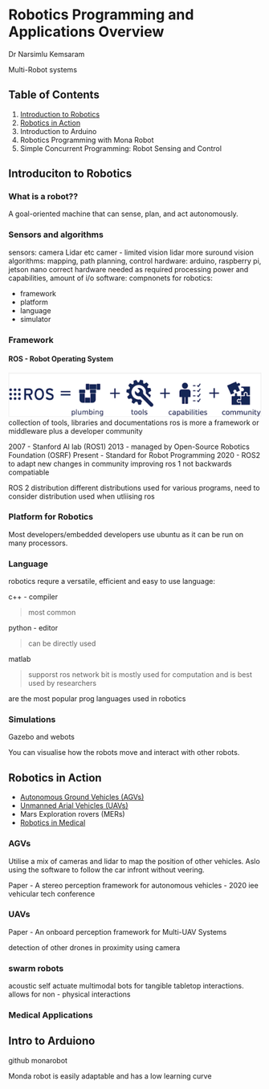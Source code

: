 # Robotics Programming and Applications Overview

Dr Narsimlu Kemsaram

Multi-Robot systems
## Table of Contents
1. [Introduction to Robotics](#introduciton-to-robotics)
2. [Robotics in Action](#robotics-in-action)
3. Introduction to Arduino
4. Robotics Programming with Mona Robot
5. Simple Concurrent Programming: Robot Sensing and Control
   

## Introduciton to Robotics
### What is a robot??
A goal-oriented machine that can sense, plan, and act autonomously.

### Sensors and algorithms
sensors: camera Lidar etc
camer - limited vision
lidar more suround vision
algorithms: mapping, path planning, control
hardware: arduino, raspberry pi, jetson nano
correct hardware needed as required processing power and capabilities, amount of i/o
software:
compnonets for robotics:
 * framework
 * platform
 * language
 * simulator
### Framework
#### ROS - Robot Operating System
![ROS](ros.png)
collection of tools, libraries and documentations
ros is more a framework or middleware plus a developer community

2007 - Stanford AI lab (ROS1)
2013 -  managed by Open-Source Robotics Foundation (OSRF)
Present - Standard for Robot Programming
2020 -  ROS2 to adapt new changes in community improving ros 1
not backwards compatiable

ROS 2 distribution
different distributions used for various programs, need to consider distribution used when utliising ros

### Platform for Robotics
Most developers/embedded developers use ubuntu as it can be run on many processors.

### Language 
robotics requre a versatile, efficient and easy to use language:

c++ - compiler
> most common

python - editor

>can be directly used

matlab
>supporst ros network bit is mostly used for computation and is best used by researchers

are the most popular prog languages used in robotics
### Simulations
Gazebo and webots

You can visualise how the robots move and interact with other robots.

## Robotics in Action
* [Autonomous Ground Vehicles (AGVs)](#agvs)
* [Unmanned Arial Vehicles (UAVs)](#uavs)
* Mars Exploration rovers (MERs)
* [Robotics in Medical](#medical-applications)

### AGVs
Utilise a mix of cameras and lidar to map the position of other vehicles. Aslo using the software to follow the car infront without veering.

Paper - A stereo perception framework for autonomous vehicles - 2020 iee vehicular tech conference

### UAVs
Paper - An onboard perception framework for Multi-UAV Systems

detection of other drones in proximity using camera

### swarm robots 
acoustic self actuate multimodal bots for tangible tabletop interactions.
allows for non - physical interactions

### Medical Applications


## Intro to Arduiono
github monarobot

Monda robot is easily adaptable and has a low learning curve

